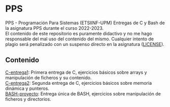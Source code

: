 # PPS
PPS - Programación Para Sistemas (ETSIINF-UPM)
Entregas de C y Bash de la asignatura PPS durante el curso 2022-2023.  
El contenido de este repositorio es puramente didactivo y no me hago responsable del mal uso del contenido del mismo. Cualquier intento de plagio será penalizado con un suspenso directo en la asignatura ([LICENSE](LICENSE)).

## Contenido
[C-entrega1](C-entrega1): Primera entrega de C, ejercicios básicos sobre arrays y manipulación de ficheros y su contenido.  
[C-entrega2](C-entrega2): Segunda entrega de C, ejercicios básicos sobre memoria dinámica y punteros.  
[BASH-proyecto](BASH-proyecto): Entrega única de BASH, ejercicios sobre manipulación de ficheros y directorios.  
